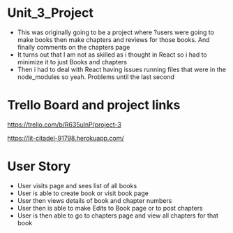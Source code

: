 # Unit_3_Project

- This was originally going to be a project where ?users were going to make books
then make chapters and reviews for those books. And finally comments on the chapters page
- It turns out that I am not as skilled as i thought in React so i had to minimize it to just 
Books and chapters
- Then i had to deal with React having issues running files that were in the node_modules so
yeah. Problems until the last second
# Trello Board and project links
https://trello.com/b/R635ulnP/project-3

https://lit-citadel-91798.herokuapp.com/

# User Story 
- User visits page and sees list of all books
- User is able to create book or visit book page
- User then views details of book and chapter numbers
- User then is able to make Edits to Book page or to post chapters
- User is then able to go to chapters page and view all chapters for that book 